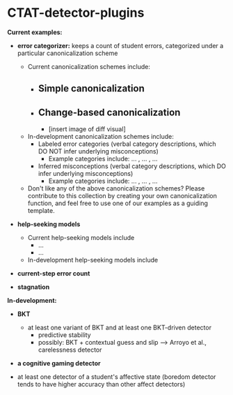 # CTAT-detector-plugins

**Current examples:**
- **error categorizer:** keeps a count of student errors, categorized under a particular canonicalization scheme
	- Current canonicalization schemes include:
		- Simple canonicalization
			- 
		- Change-based canonicalization
			- 
			- [insert image of diff visual]
	- In-development canonicalization schemes include:
		- Labeled error categories (verbal category descriptions, which DO NOT infer underlying misconceptions)
			- Example categories include: ... , ... , ...
		- Inferred misconceptions (verbal category descriptions, which DO infer underlying misconceptions)
			- Example categories include: ... , ... , ...
	- Don't like any of the above canonicalization schemes? Please contribute to this collection by creating your own canonicalization function, and feel free to use one of our examples as a guiding template.
	
- **help-seeking models**
	- Current help-seeking models include
		- ...
		- ...
	- In-development help-seeking models include

- **current-step error count**

- **stagnation**



**In-development:**
- **BKT**
	- at least one variant of BKT and at least one BKT-driven detector
		- predictive stability
		- possibly: BKT + contextual guess and slip --> Arroyo et al., carelessness detector
- **a cognitive gaming detector**
  
- at least one detector of a student's affective state (boredom detector tends to have higher accuracy than other affect detectors)
